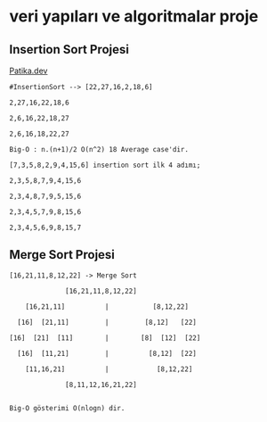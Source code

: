 # veri yapıları ve algoritmalar proje


## Insertion Sort Projesi
[Patika.dev](https://app.patika.dev/elifozturk)
```
#InsertionSort --> [22,27,16,2,18,6] 

2,27,16,22,18,6

2,6,16,22,18,27

2,6,16,18,22,27

Big-O : n.(n+1)/2 O(n^2) 18 Average case'dir.

[7,3,5,8,2,9,4,15,6] insertion sort ilk 4 adımı;

2,3,5,8,7,9,4,15,6

2,3,4,8,7,9,5,15,6

2,3,4,5,7,9,8,15,6

2,3,4,5,6,9,8,15,7
```


## Merge Sort Projesi
```
[16,21,11,8,12,22] -> Merge Sort

              [16,21,11,8,12,22]

    [16,21,11]          |           [8,12,22]   

  [16]  [21,11]         |         [8,12]   [22]

[16]  [21]  [11]        |        [8]  [12]  [22]

  [16]  [11,21]         |          [8,12]  [22]

    [11,16,21]          |            [8,12,22]
     
              [8,11,12,16,21,22]
              
              
Big-O gösterimi O(nlogn) dir.
```